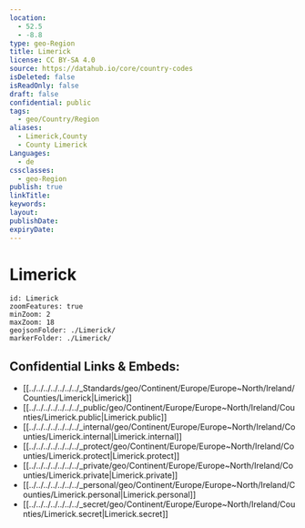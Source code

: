 ```yaml
---
location:
  - 52.5
  - -8.8
type: geo-Region
title: Limerick
license: CC BY-SA 4.0
source: https://datahub.io/core/country-codes
isDeleted: false
isReadOnly: false
draft: false
confidential: public
tags:
  - geo/Country/Region
aliases:
  - Limerick,County
  - County Limerick
Languages:
  - de
cssclasses:
  - geo-Region
publish: true
linkTitle: 
keywords: 
layout: 
publishDate: 
expiryDate:
---
```


# Limerick

```leaflet
id: Limerick
zoomFeatures: true 
minZoom: 2 
maxZoom: 18
geojsonFolder: ./Limerick/
markerFolder: ./Limerick/
```


## Confidential Links & Embeds: 
- [[../../../../../../../_Standards/geo/Continent/Europe/Europe~North/Ireland/Counties/Limerick|Limerick]] 
- [[../../../../../../../_public/geo/Continent/Europe/Europe~North/Ireland/Counties/Limerick.public|Limerick.public]] 
- [[../../../../../../../_internal/geo/Continent/Europe/Europe~North/Ireland/Counties/Limerick.internal|Limerick.internal]] 
- [[../../../../../../../_protect/geo/Continent/Europe/Europe~North/Ireland/Counties/Limerick.protect|Limerick.protect]] 
- [[../../../../../../../_private/geo/Continent/Europe/Europe~North/Ireland/Counties/Limerick.private|Limerick.private]] 
- [[../../../../../../../_personal/geo/Continent/Europe/Europe~North/Ireland/Counties/Limerick.personal|Limerick.personal]] 
- [[../../../../../../../_secret/geo/Continent/Europe/Europe~North/Ireland/Counties/Limerick.secret|Limerick.secret]] 

